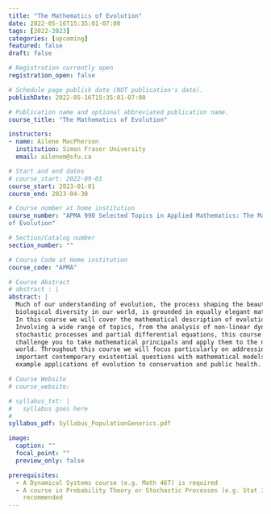 ```yaml
---
title: "The Mathematics of Evolution"
date: 2022-05-16T15:35:01-07:00
tags: [2022-2023]
categories: [upcoming]
featured: false
draft: false

# Registration currently open
registration_open: false

# Schedule page publish date (NOT publication's date).
publishDate: 2022-05-16T15:35:01-07:00

# Publication name and optional abbreviated publication name.
course_title: "The Mathematics of Evolution"

instructors:
- name: Ailene MacPherson
  institution: Simon Fraser University
  email: ailenem@sfu.ca

# Start and end dates
# course_start: 2022-09-01
course_start: 2023-01-01
course_end: 2023-04-30

# Course number at home institution
course_number: "APMA 990 Selected Topics in Applied Mathematics: The Mathematics
of Evolution"

# Section/Catalog number
section_number: ""

# Course Code at Home institution
course_code: "APMA"

# Course Abstract
# abstract : |
abstract: |
  Much of our understanding of evolution, the process shaping the beautiful
  biological diversity in our world, is grounded in equally elegant mathematics.
  In this course we will cover the mathematical description of evolution.
  Involving a wide range of topics, from the analysis of non-linear dynamics to
  stochastic processes and partial differential equations, this course will
  challenge you to take mathematical principals and apply them to the natural
  world. Throughout this course we will focus particularly on addressing
  important contemporary existential questions with mathematical models, for
  example applications of evolution to conservation and public health.

# Course Website
# course_website: 

# syllabus_txt: |
#   syllabus goes here
#
syllabus_pdf: Syllabus_PopulationGenerics.pdf

image:
  caption: ""
  focal_point: ""
  preview_only: false

prerequisites:
  - A Dynamical Systems course (e.g. Math 467) is required
  - A course in Probability Theory or Stochastic Processes (e.g. Stat 380) is
    recommended
---
```

